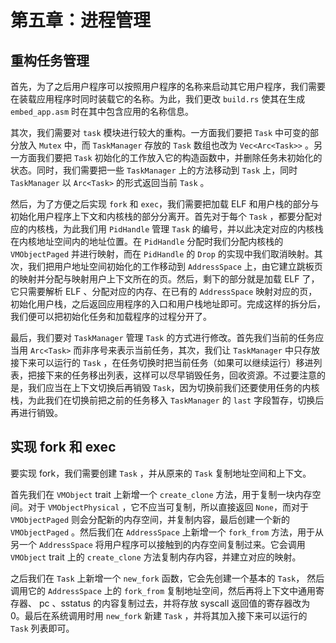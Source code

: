 # 第五章：进程管理

## 重构任务管理

首先，为了之后用户程序可以按照用户程序的名称来启动其它用户程序，我们需要在装载应用程序时同时装载它的名称。为此，我们更改 `build.rs` 使其在生成 `embed_app.asm` 时在其中包含应用的名称信息。

其次，我们需要对 `task` 模块进行较大的重构。一方面我们要把 `Task` 中可变的部分放入 `Mutex` 中，而 `TaskManager` 存放的 `Task` 数组也改为 `Vec<Arc<Task>>` 。另一方面我们要把 `Task` 初始化的工作放入它的构造函数中，并删除任务未初始化的状态。同时，我们需要把一些 `TaskManager` 上的方法移动到 `Task` 上，同时 `TaskManager` 以 `Arc<Task>` 的形式返回当前 `Task` 。

然后，为了方便之后实现 `fork` 和 `exec`，我们需要把加载 ELF 和用户栈的部分与初始化用户程序上下文和内核栈的部分分离开。首先对于每个 `Task` ，都要分配对应的内核栈，为此我们用 `PidHandle` 管理 `Task` 的编号，并以此决定对应的内核栈在内核地址空间内的地址位置。在 `PidHandle` 分配时我们分配内核栈的  `VMObjectPaged` 并进行映射，而在 `PidHandle` 的 `Drop` 的实现中我们取消映射。其次，我们把用户地址空间初始化的工作移动到 `AddressSpace` 上，由它建立跳板页的映射并分配与映射用户上下文所在的页。然后，剩下的部分就是加载 ELF 了，它只需要解析 ELF 、分配对应的内存、在已有的 `AddressSpace` 映射对应的页，初始化用户栈，之后返回应用程序的入口和用户栈地址即可。完成这样的拆分后，我们便可以把初始化任务和加载程序的过程分开了。

最后，我们要对 `TaskManager` 管理 `Task` 的方式进行修改。首先我们当前的任务应当用 `Arc<Task>` 而非序号来表示当前任务，其次，我们让 `TaskManager` 中只存放接下来可以运行的 `Task` ，在任务切换时把当前任务（如果可以继续运行）移进列表，把接下来的任务移出列表，这样可以尽早销毁任务，回收资源。不过要注意的是，我们应当在上下文切换后再销毁 `Task`，因为切换前我们还要使用任务的内核栈，为此我们在切换前把之前的任务移入 `TaskManager` 的 `last` 字段暂存，切换后再进行销毁。

## 实现 fork 和 exec

要实现 fork，我们需要创建 `Task` ，并从原来的 `Task` 复制地址空间和上下文。

首先我们在 `VMObject` trait 上新增一个 `create_clone` 方法，用于复制一块内存空间。对于 `VMObjectPhysical` ，它不应当可复制，所以直接返回 `None`，而对于 `VMObjectPaged` 则会分配新的内存空间，并复制内容，最后创建一个新的 `VMObjectPaged` 。然后我们在 `AddressSpace` 上新增一个 `fork_from` 方法，用于从另一个 `AddressSpace` 将用户程序可以接触到的内存空间复制过来。它会调用 `VMObject` trait 上的 `create_clone` 方法复制内存内容，并建立对应的映射。

之后我们在 `Task` 上新增一个 `new_fork` 函数，它会先创建一个基本的 `Task`， 然后调用它的 `AddressSpace` 上的 `fork_from` 复制地址空间，然后再将上下文中通用寄存器、 pc 、sstatus 的内容复制过去，并将存放 syscall 返回值的寄存器改为 0。最后在系统调用时用 `new_fork` 新建 `Task` ，并将其加入接下来可以运行的 `Task` 列表即可。